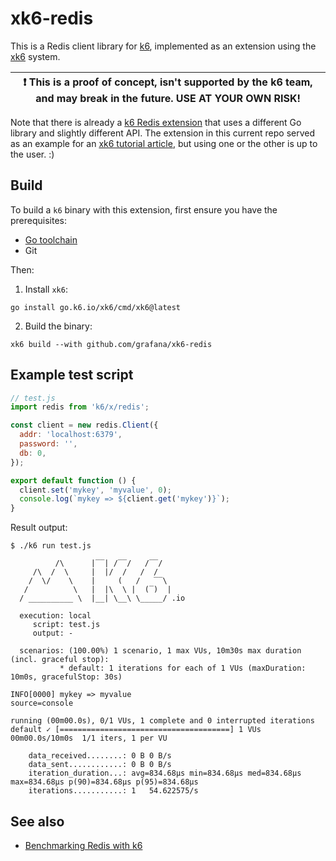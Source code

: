 # xk6-redis

This is a Redis client library for [k6](https://github.com/grafana/k6),
implemented as an extension using the [xk6](https://github.com/grafana/xk6) system.

| :exclamation: This is a proof of concept, isn't supported by the k6 team, and may break in the future. USE AT YOUR OWN RISK! |
|------|

Note that there is already a [k6 Redis extension](https://github.com/dgzlopes/xk6-redis)
that uses a different Go library and slightly different API. The extension in this
current repo served as an example for an [xk6 tutorial article](https://k6.io/blog/extending-k6-with-xk6),
but using one or the other is up to the user. :)

## Build

To build a `k6` binary with this extension, first ensure you have the prerequisites:

- [Go toolchain](https://go101.org/article/go-toolchain.html)
- Git

Then:

1. Install `xk6`:
  ```shell
  go install go.k6.io/xk6/cmd/xk6@latest
  ```

2. Build the binary:
  ```shell
  xk6 build --with github.com/grafana/xk6-redis
  ```

## Example test script

```javascript
// test.js
import redis from 'k6/x/redis';

const client = new redis.Client({
  addr: 'localhost:6379',
  password: '',
  db: 0,
});

export default function () {
  client.set('mykey', 'myvalue', 0);
  console.log(`mykey => ${client.get('mykey')}`);
}
```

Result output:

```shell
$ ./k6 run test.js

          /\      |‾‾| /‾‾/   /‾‾/
     /\  /  \     |  |/  /   /  /
    /  \/    \    |     (   /   ‾‾\
   /          \   |  |\  \ |  (‾)  |
  / __________ \  |__| \__\ \_____/ .io

  execution: local
     script: test.js
     output: -

  scenarios: (100.00%) 1 scenario, 1 max VUs, 10m30s max duration (incl. graceful stop):
           * default: 1 iterations for each of 1 VUs (maxDuration: 10m0s, gracefulStop: 30s)

INFO[0000] mykey => myvalue                              source=console

running (00m00.0s), 0/1 VUs, 1 complete and 0 interrupted iterations
default ✓ [======================================] 1 VUs  00m00.0s/10m0s  1/1 iters, 1 per VU

    data_received........: 0 B 0 B/s
    data_sent............: 0 B 0 B/s
    iteration_duration...: avg=834.68µs min=834.68µs med=834.68µs max=834.68µs p(90)=834.68µs p(95)=834.68µs
    iterations...........: 1   54.622575/s

```


## See also

- [Benchmarking Redis with k6](https://k6.io/blog/benchmarking-redis-with-k6/)
